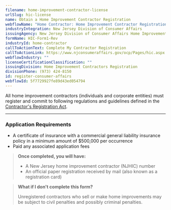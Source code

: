 ```yaml
---
filename: home-improvement-contractor-license
urlSlug: hic-license
name: Obtain a Home Improvement Contractor Registration
webflowName: "Home Contractor: Home Improvement Contractor Registration"
industryIntegration: New Jersey Division of Consumer Affairs
issuingAgency: New Jersey Division of Consumer Affairs Home Improvement Unit
formName: HIC-Form1-Rev
industryId: home-contractor
callToActionText: Complete My Contractor Registration
callToActionLink: https://www.njconsumeraffairs.gov/ocp/Pages/hic.aspx
webflowIndustry: ""
licenseCertificationClassification: ""
issuingDivision: Home Improvement Contractors Registration
divisionPhone: (973) 424-8150
id: register-consumer-affairs
webflowId: 5f7729927fe89d43ed054794
---
```

All home improvement contractors (individuals and corporate entities) must register and commit to following regulations and guidelines defined in the [Contractor's Registration Act](https://www.njconsumeraffairs.gov/hic/Applications/Home-Improvement-Contractor-Application-for-Initial-Registration.pdf).

- - -

### Application Requirements

* A certificate of insurance with a commercial general liability insurance policy in a minimum amount of $500,000 per occurrence
* Paid any associated application fees

> **Once completed, you will have:**
>
> * A New Jersey home improvement contractor (NJHIC) number
> * An official paper registration received by mail (also known as a registration card)
>

> **What if I don't complete this form?**
>
> Unregistered contractors who sell or make home improvements may be subject to civil penalties and possibly criminal penalties.